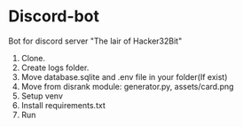 # Discord-bot
Bot for discord server "The lair of Hacker32Bit"

1. Clone.
2. Create logs folder.
3. Move database.sqlite and .env file in your folder(If exist)
4. Move from disrank module: generator.py, assets/card.png
5. Setup venv
6. Install requirements.txt
7. Run